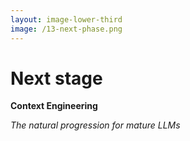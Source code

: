 ```yaml
---
layout: image-lower-third
image: /13-next-phase.png
---
```


# Next stage

**Context Engineering**

*The natural progression for mature LLMs*

<!--

**Speaker Notes:**
Main message: Context Engineering represents the natural next evolution for mature LLM collaboration

- Mature LLMs
- Collaboration shift

*Transition: But what exactly is Context Engineering?*

...

**Reader Notes:**

So what's the next evolution? Context Engineering. This isn't about replacing the previous approaches - it's about recognizing that mature LLMs are ready for a fundamentally different kind of collaboration. Just like we adjust our parenting style as children mature, we need to adjust how we work with LLMs as they become more capable. This represents a stage separation moment where we move beyond complex agent orchestration to intelligent context-based collaboration.

-->
